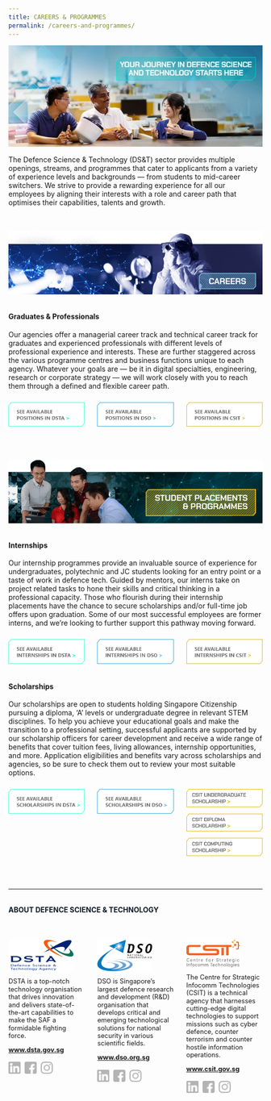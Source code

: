 ```yaml
---
title: CAREERS & PROGRAMMES
permalink: /careers-and-programmes/
---
```

<style>
	a[target="_blank"]:after,.float-buttons{
	display:none;}
	
	a[target="_blank"]:after{display:none;}
</style>
![Alt text for image on Isomer site](/images/careers/careers_banner.jpg)
<p style="margin-bottom:3rem;">The Defence Science & Technology (DS&T) sector provides multiple openings, streams, and programmes that cater to applicants from a variety of experience levels and backgrounds — from students to mid-career switchers. We strive to provide a rewarding experience for all our employees by aligning their interests with a role and career path that optimises their capabilities, talents and growth.</p>

<img src="images/careers/careers_1careers.png"/>
<h4 style="font-weight:bold;margin-top:2rem;">Graduates & Professionals</h4>

<p style="margin-top:1rem;">Our agencies offer a managerial career track and technical career track for graduates and experienced professionals with different levels of professional experience and interests. These are further staggered across the various programme centres and business functions unique to each agency. Whatever your goals are — be it in digital specialties, engineering, research or corporate strategy — we will work closely with you to reach them through a defined and flexible career path.
</p>

<div class="dst-3-col">
	<div class="dst-col">
	<a class="nommargin" href="https://www.dsta.gov.sg/join-us/job-seeker/dsta-careers"  target="_blank">
		<img class="nommargin" src="/images/position-dsta.png"/>
	</a>
	</div>
	<div class="dst-col">
		<a class="nommargin" href="https://careers.dso.org.sg/career-openings/index.html"  target="_blank">
		<img class="nommargin" src="/images/position-dso.png"/>
	</a>
	</div>
	<div class="dst-col"><a class="nommargin" href="https://www.csit.gov.sg/join-us/job-opportunities" target="_blank">
		<img class="nommargin" src="/images/position-csit.png"/>
	</a>
	</div>
</div>
 
 <br><br> 
	
<img src="images/careers/careers_2programmes.png"/>
<h4 style="font-weight:bold;margin-top:2rem;">Internships</h4>

<p style="margin-top:1rem;">Our internship programmes provide an invaluable source of experience for undergraduates, polytechnic and JC students looking for an entry point or a taste of work in defence tech. Guided by mentors, our interns take on project related tasks to hone their skills and critical thinking in a professional capacity. Those who flourish during their internship placements have the chance to secure scholarships and/or full-time job offers upon graduation. Some of our most successful employees are former interns, and we’re looking to further support this pathway moving forward.
</p>
<div class="dst-3-col">
	<div class="dst-col">
	<a class="nommargin" href="https://www.dsta.gov.sg/join-us/student/internships"  target="_blank">
		<img class="nommargin" src="/images/internship-dsta.png"/>
	</a>
	</div>
	<div class="dst-col">
		<a class="nommargin" href="https://www.dso.org.sg/internship"  target="_blank">
		<img class="nommargin" src="/images/internship-dso.png"/>
	</a>
	</div>
	<div class="dst-col"><a class="nommargin" href="https://www.csit.gov.sg/internships-scholarships/internships" target="_blank">
		<img class="nommargin" src="/images/internship-csit.png"/>
	</a>
	</div>
</div>
	
<h4 style="font-weight:bold;margin-top:2rem;">Scholarships</h4>

<p style="margin-top:1rem;">Our scholarships are open to students holding Singapore Citizenship pursuing a diploma, ‘A’ levels or undergraduate degree in relevant STEM disciplines. To help you achieve your educational goals and make the transition to a professional setting, successful applicants are supported by our scholarship officers for career development and receive a wide range of benefits that cover tuition fees, living allowances, internship opportunities, and more. Application eligibilities and benefits vary across scholarships and agencies, so be sure to check them out to review your most suitable options.
</p>

 
<div class="dst-3-col">
	<style>
	a[target="_blank"]:after{display:none !important;}
	.dst-col a{
		flex-direction:column;
		vertical-align: top;
	}
	</style>
	<div class="dst-col">
		 <a class="nommargin" href="https://www.dsta.gov.sg/join-us/student/scholarships-awards"  target="_blank">
		<img class="nommargin" src="/images/scholarship-dsta.png"/>
	</a>
	</div>
	<div class="dst-col">
		<a href="https://www.dso.org.sg/join-us/students-and-undergraduates" class="nommargin" target="_blank">
		<img class="nommargin" src="/images/scholarship-dso.png"/>
	</a>
	</div>
	<div class="dst-col">
		 <a class="nommargin" href="https://www.csit.gov.sg/internships-scholarships/csit-undergraduate-scholarship"  target="_blank">
		<img class="nommargin" src="/images/careers/csit-sclr1.png"/>
	</a>
		<a href="https://www.csit.gov.sg/internships-scholarships/csit-diploma-scholarship" class="nommargin"  target="_blank">
		<img class="nommargin" src="/images/careers/csit-sclr2.png"/>
	</a>
		<a class="nommargin" href="https://www.csit.gov.sg/internships-scholarships/csit-computing-scholarship"  target="_blank">
		<img class="nommargin" src="/images/careers/csit-sclr3.png"/>
	</a>
	</div>
</div>


<br><br>
<hr>

<h4  style="font-weight:bold;margin-top:2rem;color:#0C1926;">ABOUT DEFENCE SCIENCE & TECHNOLOGY</h4>

<style>
	.dst-3-col{display:flex;justify-content:space-between;}
	.dst-col{display:flex;width:30%;flex-direction:column;}
	.dst-col img{
	width:fit-content;
	margin:2rem 0 0 0;
	}

	.nommargin{
	margin: 5px 0 0 !important;
	}
	
	@media (max-width:767px){
	.dst-3-col{
		flex-direction:column;
	}
	
	.dst-col{
	width:100%;}
	}
	
	.social-icon{
	width:24px;
	height:24px;}
	
	.dst-3-col p, .dst-3-col a{
	font-size:0.8rem;line-height:1.2;
	}
	
	.dst-3-col a{
	font-weight:bold;
	}
	
	a.site-url{
	margin:0;
	}
	
	img.social-icon{
	margin-top:1rem;}
	
	.social{
	display:flex;}
	
	.social > a{
	margin:0 8px 0 0;
	}
}
	
</style>

<div class="dst-3-col">
	<div class="dst-col">
		<img src="/images/dsta-logo-dtcareers.png" style=""/>
			<p >DSTA is a top-notch technology organisation that drives innovation and delivers state-of-the-art capabilities to make the SAF a formidable fighting force.</p>
			<a href="https://www.dsta.gov.sg/home" target="_blank" class="site-url">www.dsta.gov.sg</a>
		<div class="social">
			<a href="https://www.linkedin.com/company/dsta/" target="_blank">
				<img src="/images/icons/linkedin.svg" class="social-icon" />
			</a>
			<a href="https://www.facebook.com/SingaporeDSTA" target="_blank">
				<img src="/images/icons/facebook.svg" class="social-icon" />
			</a>
			<a href="https://www.instagram.com/singaporedsta" target="_blank">
				<img src="/images/icons/instagram.svg" class="social-icon" />
			</a>
		</div>
	</div>
	<div class="dst-col">
		<img src="/images/dso-logo.png" style=""/>
			<p>DSO is Singapore’s largest defence research and development (R&D) organisation that develops critical and emerging technological solutions for national security in various scientific fields. 
</p>
			<a href="https://www.dso.org.sg" class="site-url" target="_blank">www.dso.org.sg</a>
		<div class="social">
			<a href="https://www.linkedin.com/company/dso-national-laboratories" target="_blank">
				<img src="/images/icons/linkedin.svg" class="social-icon" />
			</a>
			<a href="https://www.facebook.com/dso.sg/" target="_blank">
				<img src="/images/icons/facebook.svg" class="social-icon" />
			</a>
			<a href="https://www.instagram.com/discoverdso/" target="_blank">
				<img src="/images/icons/instagram.svg" class="social-icon" />
			</a>
		</div>
	</div>
<div class="dst-col">
		<img src="/images/csit-logo.png" style=""/>
			<p>The Centre for Strategic Infocomm Technologies (CSIT) is a technical agency that harnesses cutting-edge digital technologies to support missions such as cyber defence, counter terrorism and counter hostile information operations.</p>
			<a href="https://www.csit.gov.sg" target="_blank" class="site-url">www.csit.gov.sg</a>
	<div class="social">
			<a href="https://www.linkedin.com/company/centre-for-strategic-infocomm-technologies/" target="_blank">
				<img src="/images/icons/linkedin.svg" class="social-icon" />
			</a>
		<a href="https://www.facebook.com/csitsg/" target="_blank">
				<img src="/images/icons/facebook.svg" class="social-icon" />
			</a>
			<a href="https://www.instagram.com/csitsg" target="_blank">
				<img src="/images/icons/instagram.svg" class="social-icon" />
			</a>
		</div>
	</div>
</div>